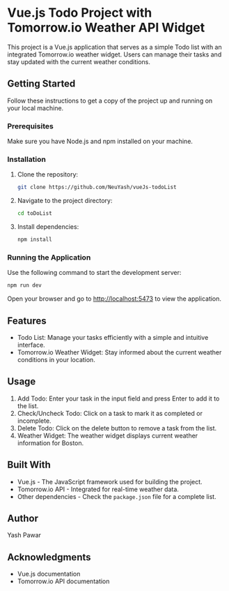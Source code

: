 # Vue.js Todo Project with Tomorrow.io Weather API Widget

This project is a Vue.js application that serves as a simple Todo list with an integrated Tomorrow.io weather widget. Users can manage their tasks and stay updated with the current weather conditions.

## Getting Started

Follow these instructions to get a copy of the project up and running on your local machine.

### Prerequisites

Make sure you have Node.js and npm installed on your machine.

### Installation

1. Clone the repository:

   ```bash
   git clone https://github.com/NeuYash/vueJs-todoList
   ```

2. Navigate to the project directory:

   ```bash
   cd toDoList
   ```

3. Install dependencies:

   ```bash
   npm install
   ```

### Running the Application

Use the following command to start the development server:

```bash
npm run dev
```

Open your browser and go to [http://localhost:5473](http://localhost:5473) to view the application.

## Features

- Todo List: Manage your tasks efficiently with a simple and intuitive interface.
- Tomorrow.io Weather Widget: Stay informed about the current weather conditions in your location.

## Usage

1. Add Todo: Enter your task in the input field and press Enter to add it to the list.
2. Check/Uncheck Todo: Click on a task to mark it as completed or incomplete.
3. Delete Todo: Click on the delete button to remove a task from the list.
4. Weather Widget: The weather widget displays current weather information for Boston.

## Built With

- Vue.js - The JavaScript framework used for building the project.
- Tomorrow.io API - Integrated for real-time weather data.
- Other dependencies - Check the `package.json` file for a complete list.

## Author

Yash Pawar

## Acknowledgments

- Vue.js documentation
- Tomorrow.io API documentation
